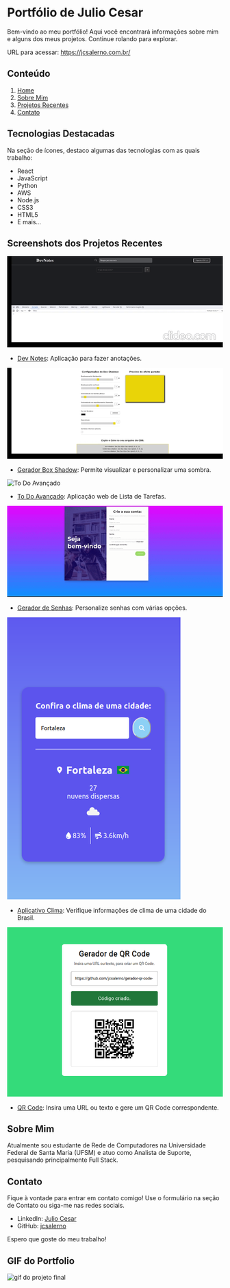 # Portfólio de Julio Cesar

Bem-vindo ao meu portfólio! Aqui você encontrará informações sobre mim e alguns dos meus projetos. Continue rolando para explorar.

URL para acessar: https://jcsalerno.com.br/

## Conteúdo

1. [Home](#home)
2. [Sobre Mim](#about)
3. [Projetos Recentes](#portfolio)
4. [Contato](#contact)

## Tecnologias Destacadas

Na seção de ícones, destaco algumas das tecnologias com as quais trabalho:

- React
- JavaScript
- Python
- AWS
- Node.js
- CSS3
- HTML5
- E mais...

## Screenshots dos Projetos Recentes

![Dev Notes](img/dev-notes.gif)

- [Dev Notes](https://github.com/jcsalerno/dev-notes): Aplicação para fazer anotações.

![Gerador Box Shadow](img/gid-do-projeto.gif)

- [Gerador Box Shadow](https://github.com/jcsalerno/gerador-box-shadow): Permite visualizar e personalizar uma sombra.

![To Do Avançado](img/todo-avancado.gif)

- [To Do Avançado](https://github.com/jcsalerno/todo-list-avancado): Aplicação web de Lista de Tarefas.

![Gerador de Senhas](img/gerador-senhas.gif)

- [Gerador de Senhas](https://github.com/jcsalerno/gerador-senhas): Personalize senhas com várias opções.

![Aplicativo Clima](img/clima.png)

- [Aplicativo Clima](https://github.com/jcsalerno/app-clima): Verifique informações de clima de uma cidade do Brasil.

![QR Code](img/qr.png)

- [QR Code](https://github.com/jcsalerno/gerador-qr-code-): Insira uma URL ou texto e gere um QR Code correspondente.

## Sobre Mim

Atualmente sou estudante de Rede de Computadores na Universidade Federal de Santa Maria (UFSM) e atuo como Analista de Suporte, pesquisando principalmente Full Stack.

## Contato

Fique à vontade para entrar em contato comigo! Use o formulário na seção de Contato ou siga-me nas redes sociais.

- LinkedIn: [Julio Cesar](https://www.linkedin.com/in/juliocesar-developer/)
- GitHub: [jcsalerno](https://github.com/jcsalerno)

Espero que goste do meu trabalho!

## GIF do Portfolio

![gif do projeto final](img/gif-do-final.gif)
